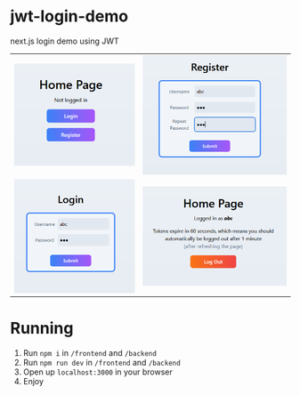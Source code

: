 # jwt-login-demo
next.js login demo using JWT

|   |   |
| - | - |
| ![](github/1.PNG) | ![](github/2.PNG) |
| ![](github/3.PNG) | ![](github/4.PNG) |

# Running

1. Run `npm i` in `/frontend` and `/backend`
2. Run `npm run dev` in `/frontend` and `/backend`
3. Open up `localhost:3000` in your browser
4. Enjoy
